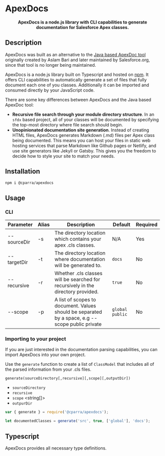# ApexDocs

<p align="center">
  <b >ApexDocs is a node.js library with CLI capabilities to generate documentation for Salesforce Apex classes.</b>
</p>

## Description

ApexDocs was built as an alternative to the [Java based ApexDoc tool](https://github.com/SalesforceFoundation/ApexDoc) originally created by Aslam Bari and later maintained by Salesforce.org, since that tool is no longer being maintained.

ApexDocs is a node.js library built on Typescript and hosted on [npm](https://www.npmjs.com/package/@cparra/apexdocs). It offers CLI capabilities to automatically generate a set of files that fully document each one of you classes. Additionally it can be imported and consumed directly by your JavaScript code.

There are some key differences between ApexDocs and the Java based ApexDoc tool:

- **Recursive file search through your module directory structure**. In an `sfdx` based project, all of your classes will be documented by specifying the top-most directory where file search should begin.
- **Unopinionated documentation site generation**. Instead of creating HTML files, ApexDocs generates Markdown (.md) files per Apex class being documented. This means you can host your files in static web hosting services that parse Markdown like Github pages or Netlify, and use site generators like Jekyll or Gatsby. This gives you the freedom to decide how to style your site to match your needs.

## Installation

```bash
npm i @cparra/apexdocs
```

## Usage

### CLI

| Parameter   | Alias | Description                                                                                     | Default         | Required |
| ----------- | ----- | ----------------------------------------------------------------------------------------------- | --------------- | -------- |
| --sourceDir | -s    | The directory location which contains your apex .cls classes.                                   | N/A             | Yes      |
| --targetDir | -t    | The directory location where documentation will be generated to.                                | `docs`          | No       |
| --recursive | -r    | Whether .cls classes will be searched for recursively in the directory provided.                | `true`          | No       |
| --scope     | -p    | A list of scopes to document. Values should be separated by a space, e.g --scope public private | `global public` | No       |

### Importing to your project

If you are just interested in the documentation parsing capabilities, you can import ApexDocs into your own project.

Use the `generate` function to create a list of `ClassModel` that includes all of the parsed information from your .cls files.

`generate(sourceDirectory[,recursive][,scope][,outputDir])`

- `sourceDirectory` <string>
- `recursive` <boolean>
- `scope` <string[]>
- `outpurDir` <string>

```javascript
var { generate } = require('@cparra/apexdocs');

let documentedClasses = generate('src', true, ['global'], 'docs');
```

## Typescript

ApexDocs provides all necessary type definitions.
